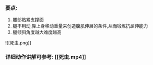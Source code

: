 ### 要点:

1. 腰部贴紧支撑面
2. 腿不用动,靠上身移动重量来创造腹肌伸展的条件,从而锻炼抗屈伸能力
3. 腿倾斜角度越大难度越高 


![[死虫.png]]

### 详细动作讲解可参考: [[死虫.mp4]]